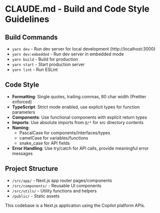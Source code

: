 # CLAUDE.md - Build and Code Style Guidelines

## Build Commands
- `yarn dev` - Run dev server for local development (http://localhost:3000)
- `yarn dev:embedded` - Run dev server in embedded mode
- `yarn build` - Build for production
- `yarn start` - Start production server
- `yarn lint` - Run ESLint

## Code Style
- **Formatting**: Single quotes, trailing commas, 80 char width (Prettier enforced)
- **TypeScript**: Strict mode enabled, use explicit types for function parameters
- **Components**: Use functional components with explicit return types
- **Imports**: Use absolute imports from `@/*` for src directory contents
- **Naming**: 
  - PascalCase for components/interfaces/types
  - camelCase for variables/functions
  - snake_case for API fields
- **Error Handling**: Use try/catch for API calls, provide meaningful error messages

## Project Structure
- `/src/app/` - Next.js app router pages/components
- `/src/components/` - Reusable UI components
- `/src/utils/` - Utility functions and helpers
- `/public/` - Static assets

This codebase is a Next.js application using the Copilot platform APIs.